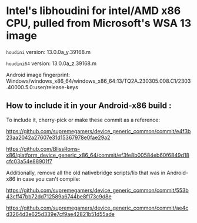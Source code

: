 # Intel's libhoudini for intel/AMD x86 CPU, pulled from Microsoft's WSA 13 image

`houdini` version: 13.0.0a_y.39168.m

`houdini64` version: 13.0.0a_z.39168.m

Android image fingerprint: Windows/windows_x86_64/windows_x86_64:13/TQ2A.230305.008.C1/2303.40000.5.0:user/release-keys

## How to include it in your Android-x86 build :
To include it, cherry-pick or make these commit as a reference:

https://github.com/supremegamers/device_generic_common/commit/e4f3b23aa2042a27607e31d15367978e0fae29a2

https://github.com/BlissRoms-x86/platform_device_generic_x86_64/commit/ef3fe8b00584eb60f6849d18cfc03a54e88901f7

Additionally, remove all the old nativebridge scripts/lib that was in Android-x86 in case you can't compile:

https://github.com/supremegamers/device_generic_common/commit/553b43cff47bb72dd712589a6744be8f173c9d8e

https://github.com/supremegamers/device_generic_common/commit/ae4cd3264d3e625d339e7cf9ae42821b51d55ade

